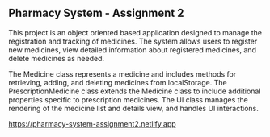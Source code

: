 ## Pharmacy System - Assignment 2

This project is an object oriented based application designed to manage the registration and tracking of medicines. The system allows users to register new medicines, view detailed information about registered medicines, and delete medicines as needed.

The Medicine class represents a medicine and includes methods for retrieving, adding, and deleting medicines from localStorage. 
The PrescriptionMedicine class extends the Medicine class to include additional properties specific to prescription medicines.
The UI class manages the rendering of the medicine list and details view, and handles UI interactions.

https://pharmacy-system-assignment2.netlify.app